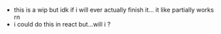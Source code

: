 - this is a wip but idk if i will ever actually finish it... it like partially works rn
- i could do this in react but...will i ?
